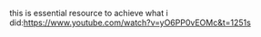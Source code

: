 this is essential resource to achieve what i did:https://www.youtube.com/watch?v=yO6PP0vEOMc&t=1251s
